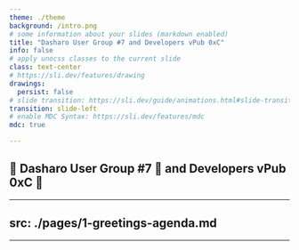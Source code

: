 ```yaml
---
theme: ./theme
background: /intro.png
# some information about your slides (markdown enabled)
title: "Dasharo User Group #7 and Developers vPub 0xC"
info: false
# apply unocss classes to the current slide
class: text-center
# https://sli.dev/features/drawing
drawings:
  persist: false
# slide transition: https://sli.dev/guide/animations.html#slide-transitions
transition: slide-left
# enable MDC Syntax: https://sli.dev/features/mdc
mdc: true

---
```


## &#x1F44B; Dasharo User Group #7 &#x1F389; and Developers vPub 0xC 🍻

---
src: ./pages/1-greetings-agenda.md
---

---
